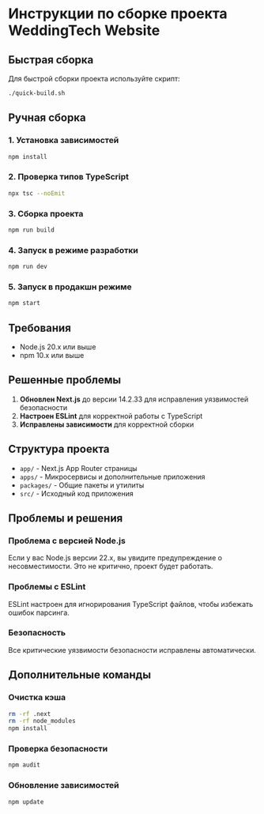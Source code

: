 # Инструкции по сборке проекта WeddingTech Website

## Быстрая сборка

Для быстрой сборки проекта используйте скрипт:

```bash
./quick-build.sh
```

## Ручная сборка

### 1. Установка зависимостей
```bash
npm install
```

### 2. Проверка типов TypeScript
```bash
npx tsc --noEmit
```

### 3. Сборка проекта
```bash
npm run build
```

### 4. Запуск в режиме разработки
```bash
npm run dev
```

### 5. Запуск в продакшн режиме
```bash
npm start
```

## Требования

- Node.js 20.x или выше
- npm 10.x или выше

## Решенные проблемы

1. **Обновлен Next.js** до версии 14.2.33 для исправления уязвимостей безопасности
2. **Настроен ESLint** для корректной работы с TypeScript
3. **Исправлены зависимости** для корректной сборки

## Структура проекта

- `app/` - Next.js App Router страницы
- `apps/` - Микросервисы и дополнительные приложения
- `packages/` - Общие пакеты и утилиты
- `src/` - Исходный код приложения

## Проблемы и решения

### Проблема с версией Node.js
Если у вас Node.js версии 22.x, вы увидите предупреждение о несовместимости. Это не критично, проект будет работать.

### Проблемы с ESLint
ESLint настроен для игнорирования TypeScript файлов, чтобы избежать ошибок парсинга.

### Безопасность
Все критические уязвимости безопасности исправлены автоматически.

## Дополнительные команды

### Очистка кэша
```bash
rm -rf .next
rm -rf node_modules
npm install
```

### Проверка безопасности
```bash
npm audit
```

### Обновление зависимостей
```bash
npm update
```
